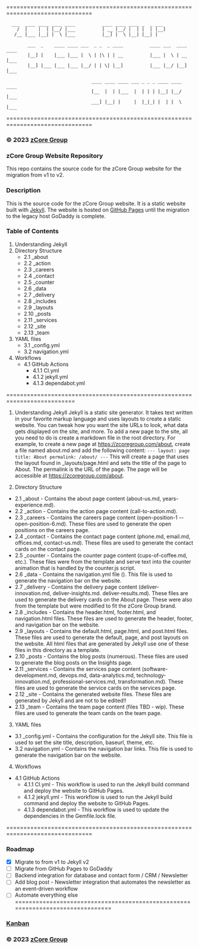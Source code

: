 ===============================================================================

      ___  ____ ____ ____ ____          ____ ____ ____ _  _ ___
        /  |    |  | |__/ |___          | __ |__/ |  | |  | |__]
       /__ |___ |__| |  \ |___          |__] |  \ |__| |__| |

            ___  _    ____ ____ ___  _ _  _ ____          ____ ___  ____ ____
            |__] |    |___ |___ |  \ | |\ | | __          |___ |  \ | __ |___
            |__] |___ |___ |___ |__/ | | \| |__]          |___ |__/ |__] |___

                                    ____ ____ ____ ___ _ _ _ ____ ____ ____
                                    [__  |  | |___  |  | | | |__| |__/ |___
                                    ___] |__| |     |  |_|_| |  | |  \ |___

===============================================================================
### © 2023 [zCore Group](https://zcoregroup.com)

### zCore Group Website Repository
This repo contains the source code for the zCore Group website for the migration from v1 to v2.
### Description
This is the source code for the zCore Group website. It is a static website built with [Jekyll](https://jekyllrb.com/). The website is hosted on [GitHub Pages](https://pages.github.com/) until the migration to the legacy host GoDaddy is complete.
### Table of Contents
1. Understanding Jekyll
2. Directory Structure
    - 2.1 _about
    - 2.2 _action
    - 2.3 _careers
    - 2.4 _contact
    - 2.5 _counter
    - 2.6 _data
    - 2.7 _delivery
    - 2.8 _includes
    - 2.9 _layouts
    - 2.10 _posts
    - 2.11 _services
    - 2.12 _site
    - 2.13 _team
3. YAML files
    - 3.1 _config.yml
    - 3.2 navigation.yml
4. Workflows
    - 4.1 GitHub Actions
        - 4.1.1 CI.yml
        - 4.1.2 jekyll.yml
        - 4.1.3 dependabot.yml

==========================================================================
1. Understanding Jekyll
Jekyll is a static site generator. It takes text written in your favorite markup language and uses layouts to create a static website. You can tweak how you want the site URLs to look, what data gets displayed on the site, and more.
To add a new page to the site, all you need to do is create a markdown file in the root directory. For example, to create a new page at https://zcoregroup.com/about, create a file named about.md and add the following content:
`---
layout: page
title: About
permalink: /about/
---`
This will create a page that uses the layout found in _layouts/page.html and sets the title of the page to About. The permalink is the URL of the page. The page will be accessible at https://zcoregroup.com/about.

2. Directory Structure
- 2.1 _about - Contains the about page content (about-us.md, years-experience.md).
- 2.2 _action - Contains the action page content (call-to-action.md).
- 2.3 _careers - Contains the careers page content (open-position-1 -- open-position-6.md). These files are used to generate the open positions on the careers page.
- 2.4 _contact - Contains the contact page content (phone.md, email.md, offices.md, contact-us.md). These files are used to generate the contact cards on the contact page.
- 2.5 _counter - Contains the counter page content (cups-of-coffee.md, etc.). These files were from the template and serve text into the counter animation that is handled by the counter.js script.
- 2.6 _data - Contains the navigation.yml file (). This file is used to generate the navigation bar on the website.
- 2.7 _delivery - Contains the delivery page content (deliver-innovation.md, deliver-insights.md. deliver-results.md). These files are used to generate the delivery cards on the About page. These were also from the template but were modified to fit the zCore Group brand.
- 2.8 _includes - Contains the header.html, footer.html, and navigation.html files. These files are used to generate the header, footer, and navigation bar on the website.
- 2.9 _layouts - Contains the default.html, page.html, and post.html files. These files are used to generate the default, page, and post layouts on the website. All html files that are generated by Jekyll use one of these files in this directory as a template.
- 2.10 _posts - Contains the blog posts (numerous). These files are used to generate the blog posts on the Insights page.
- 2.11 _services - Contains the services page content (software-development.md, devops.md, data-analytics.md, technology-innovation.md, professional-services.md, transformation.md). These files are used to generate the service cards on the services page.
- 2.12 _site - Contains the generated website files. These files are generated by Jekyll and are not to be edited!!
- 2.13 _team - Contains the team page content (files TBD - wip). These files are used to generate the team cards on the team page.

3. YAML files
- 3.1 _config.yml - Contains the configuration for the Jekyll site. This file is used to set the site title, description, baseurl, theme, etc.
- 3.2 navigation.yml - Contains the navigation bar links. This file is used to generate the navigation bar on the website.

4. Workflows
- 4.1 GitHub Actions
    - 4.1.1 CI.yml - This workflow is used to run the Jekyll build command and deploy the website to GitHub Pages.
    - 4.1.2 jekyll.yml - This workflow is used to run the Jekyll build command and deploy the website to GitHub Pages.
    - 4.1.3 dependabot.yml - This workflow is used to update the dependencies in the Gemfile.lock file.

===============================================================================
### Roadmap
- [x] Migrate to from v1 to Jekyll v2
- [ ] Migrate from GitHub Pages to GoDaddy
- [ ] Backend integration for database and contact form / CRM / Newsletter
- [ ] Add blog post - Newsletter integration that automates the newsletter as an event-driven workflow
- [ ] Automate everything else
===============================================================================
### [Kanban](https://github.com/orgs/zCoreGroup/projects/1/views/2)

### © 2023 [zCore Group](https://zcoregroup.com)
